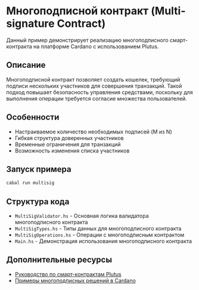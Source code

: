 # Многоподписной контракт (Multi-signature Contract)

Данный пример демонстрирует реализацию многоподписного смарт-контракта на платформе Cardano с использованием Plutus.

## Описание

Многоподписной контракт позволяет создать кошелек, требующий подписи нескольких участников для совершения транзакций. Такой подход повышает безопасность управления средствами, поскольку для выполнения операции требуется согласие множества пользователей.

## Особенности

- Настраиваемое количество необходимых подписей (M из N)
- Гибкая структура доверенных участников
- Временные ограничения для транзакций
- Возможность изменения списка участников

## Запуск примера

```bash
cabal run multisig
```

## Структура кода

- `MultiSigValidator.hs` - Основная логика валидатора многоподписного контракта
- `MultiSigTypes.hs` - Типы данных для многоподписного контракта
- `MultiSigOperations.hs` - Операции с многоподписным контрактом
- `Main.hs` - Демонстрация использования многоподписного контракта

## Дополнительные ресурсы

- [Руководство по смарт-контрактам Plutus](https://plutus.readthedocs.io/en/latest/plutus/tutorials/index.html)
- [Примеры многоподписных решений в Cardano](https://docs.cardano.org/plutus/plutus-examples)